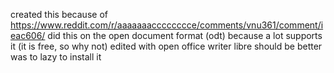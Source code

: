 created this because of https://www.reddit.com/r/aaaaaaacccccccce/comments/vnu361/comment/ieac606/
did this on the open document format (odt) because a lot supports it (it is free, so why not)
edited with open office writer
libre should be better
was to lazy to install it

